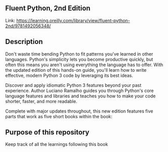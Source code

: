 ## Fluent Python, 2nd Edition
Link: https://learning.oreilly.com/library/view/fluent-python-2nd/9781492056348/

## Description  
Don't waste time bending Python to fit patterns you've learned in other languages. Python's simplicity lets you become productive quickly, but often this means you aren't using everything the language has to offer. With the updated edition of this hands-on guide, you'll learn how to write effective, modern Python 3 code by leveraging its best ideas.

Discover and apply idiomatic Python 3 features beyond your past experience. Author Luciano Ramalho guides you through Python's core language features and libraries and teaches you how to make your code shorter, faster, and more readable.

Complete with major updates throughout, this new edition features five parts that work as five short books within the book:

## Purpose of this repository
Keep track of all the learnings following this book